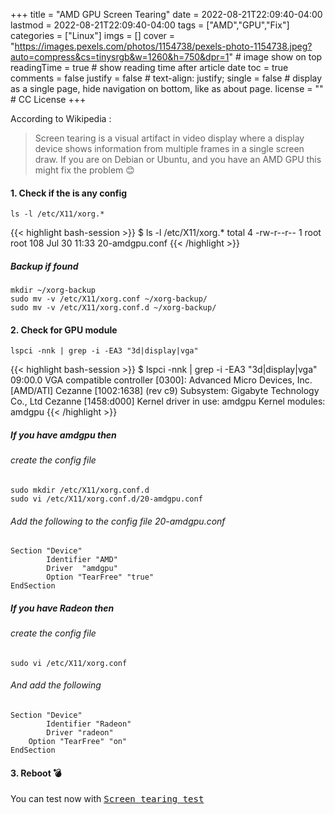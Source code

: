 +++
title = "AMD GPU Screen Tearing"
date = 2022-08-21T22:09:40-04:00
lastmod = 2022-08-21T22:09:40-04:00
tags = ["AMD","GPU","Fix"]
categories = ["Linux"]
imgs = []
cover = "https://images.pexels.com/photos/1154738/pexels-photo-1154738.jpeg?auto=compress&cs=tinysrgb&w=1260&h=750&dpr=1"  # image show on top
readingTime = true  # show reading time after article date
toc = true
comments = false
justify = false  # text-align: justify;
single = false  # display as a single page, hide navigation on bottom, like as about page.
license = ""  # CC License
+++

According to Wikipedia : 
> Screen tearing is a visual artifact in video display where a display device shows information from multiple frames in a single screen draw.
If you are on Debian or Ubuntu, and you have an AMD GPU this might fix the problem 😊

<!--more-->
#### 1. Check if the is any config 
	ls -l /etc/X11/xorg.*

{{< highlight bash-session >}}
$ ls -l /etc/X11/xorg.*
total 4
-rw-r--r-- 1 root root 108 Jul 30 11:33 20-amdgpu.conf
{{< /highlight >}}

##### Backup if found 
	mkdir ~/xorg-backup
	sudo mv -v /etc/X11/xorg.conf ~/xorg-backup/
	sudo mv -v /etc/X11/xorg.conf.d ~/xorg-backup/

#### 2. Check for GPU module

    lspci -nnk | grep -i -EA3 "3d|display|vga"

{{< highlight bash-session >}}
$ lspci -nnk | grep -i -EA3 "3d|display|vga"
09:00.0 VGA compatible controller [0300]: Advanced Micro Devices, Inc. [AMD/ATI] Cezanne [1002:1638] (rev c9)
	Subsystem: Gigabyte Technology Co., Ltd Cezanne [1458:d000]
	Kernel driver in use: amdgpu
	Kernel modules: amdgpu
{{< /highlight >}}
    
##### If you have amdgpu then 

###### create the config file 

    sudo mkdir /etc/X11/xorg.conf.d
    sudo vi /etc/X11/xorg.conf.d/20-amdgpu.conf

###### Add the following to the config file 20-amdgpu.conf</kbd>
    
    Section "Device"
            Identifier "AMD"
            Driver  "amdgpu"
            Option "TearFree" "true"
    EndSection

##### If you have Radeon then 

###### create the config file 

    sudo vi /etc/X11/xorg.conf

###### And add the following

    Section "Device"
            Identifier "Radeon"
            Driver "radeon"
        Option "TearFree" "on"
    EndSection    

#### 3. Reboot <span class="emojify">💣</span>
You can test now with <kbd> [Screen tearing test](https://www.testufo.com/stutter) </kdb>